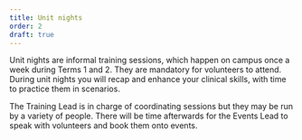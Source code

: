 ```yaml
---
title: Unit nights
order: 2
draft: true
---
```

Unit nights are informal training sessions, which happen on campus once a week during Terms 1 and 2. They are mandatory for volunteers to attend. During unit nights you will recap and enhance your clinical skills, with time to practice them in scenarios.

The Training Lead is in charge of coordinating sessions but they may be run by a variety of people. There will be time afterwards for the Events Lead to speak with volunteers and book them onto events.